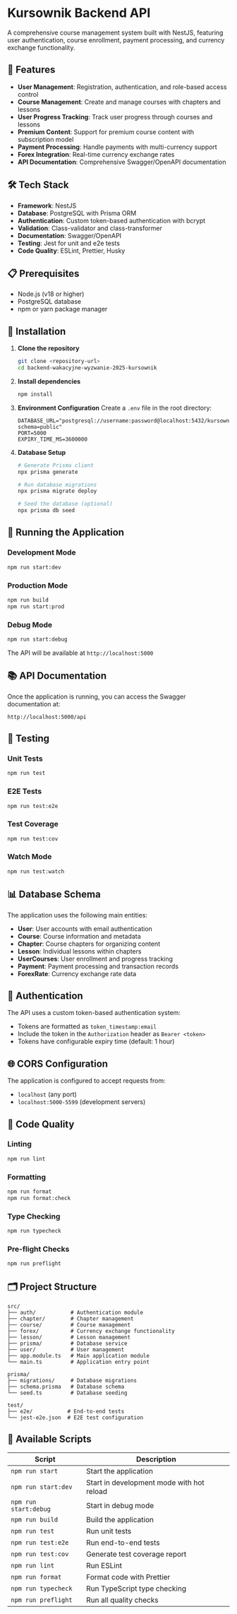 # Kursownik Backend API

A comprehensive course management system built with NestJS, featuring user authentication, course enrollment, payment processing, and currency exchange functionality.

## 🚀 Features

- **User Management**: Registration, authentication, and role-based access control
- **Course Management**: Create and manage courses with chapters and lessons
- **User Progress Tracking**: Track user progress through courses and lessons
- **Premium Content**: Support for premium course content with subscription model
- **Payment Processing**: Handle payments with multi-currency support
- **Forex Integration**: Real-time currency exchange rates
- **API Documentation**: Comprehensive Swagger/OpenAPI documentation

## 🛠️ Tech Stack

- **Framework**: NestJS
- **Database**: PostgreSQL with Prisma ORM
- **Authentication**: Custom token-based authentication with bcrypt
- **Validation**: Class-validator and class-transformer
- **Documentation**: Swagger/OpenAPI
- **Testing**: Jest for unit and e2e tests
- **Code Quality**: ESLint, Prettier, Husky

## 📋 Prerequisites

- Node.js (v18 or higher)
- PostgreSQL database
- npm or yarn package manager

## 🔧 Installation

1. **Clone the repository**

   ```bash
   git clone <repository-url>
   cd backend-wakacyjne-wyzwanie-2025-kursownik
   ```

2. **Install dependencies**

   ```bash
   npm install
   ```

3. **Environment Configuration**
   Create a `.env` file in the root directory:

   ```env
   DATABASE_URL="postgresql://username:password@localhost:5432/kursownik?schema=public"
   PORT=5000
   EXPIRY_TIME_MS=3600000
   ```

4. **Database Setup**

   ```bash
   # Generate Prisma client
   npx prisma generate

   # Run database migrations
   npx prisma migrate deploy

   # Seed the database (optional)
   npx prisma db seed
   ```

## 🚀 Running the Application

### Development Mode

```bash
npm run start:dev
```

### Production Mode

```bash
npm run build
npm run start:prod
```

### Debug Mode

```bash
npm run start:debug
```

The API will be available at `http://localhost:5000`

## 📚 API Documentation

Once the application is running, you can access the Swagger documentation at:

```
http://localhost:5000/api
```

## 🧪 Testing

### Unit Tests

```bash
npm run test
```

### E2E Tests

```bash
npm run test:e2e
```

### Test Coverage

```bash
npm run test:cov
```

### Watch Mode

```bash
npm run test:watch
```

## 📊 Database Schema

The application uses the following main entities:

- **User**: User accounts with email authentication
- **Course**: Course information and metadata
- **Chapter**: Course chapters for organizing content
- **Lesson**: Individual lessons within chapters
- **UserCourses**: User enrollment and progress tracking
- **Payment**: Payment processing and transaction records
- **ForexRate**: Currency exchange rate data

## 🔐 Authentication

The API uses a custom token-based authentication system:

- Tokens are formatted as `token_timestamp:email`
- Include the token in the `Authorization` header as `Bearer <token>`
- Tokens have configurable expiry time (default: 1 hour)

## 🌐 CORS Configuration

The application is configured to accept requests from:

- `localhost` (any port)
- `localhost:5000-5599` (development servers)

## 📝 Code Quality

### Linting

```bash
npm run lint
```

### Formatting

```bash
npm run format
npm run format:check
```

### Type Checking

```bash
npm run typecheck
```

### Pre-flight Checks

```bash
npm run preflight
```

## 🗂️ Project Structure

```
src/
├── auth/           # Authentication module
├── chapter/        # Chapter management
├── course/         # Course management
├── forex/          # Currency exchange functionality
├── lesson/         # Lesson management
├── prisma/         # Database service
├── user/           # User management
├── app.module.ts   # Main application module
└── main.ts         # Application entry point

prisma/
├── migrations/     # Database migrations
├── schema.prisma   # Database schema
└── seed.ts         # Database seeding

test/
├── e2e/           # End-to-end tests
└── jest-e2e.json  # E2E test configuration
```

## 🔄 Available Scripts

| Script                | Description                               |
| --------------------- | ----------------------------------------- |
| `npm run start`       | Start the application                     |
| `npm run start:dev`   | Start in development mode with hot reload |
| `npm run start:debug` | Start in debug mode                       |
| `npm run build`       | Build the application                     |
| `npm run test`        | Run unit tests                            |
| `npm run test:e2e`    | Run end-to-end tests                      |
| `npm run test:cov`    | Generate test coverage report             |
| `npm run lint`        | Run ESLint                                |
| `npm run format`      | Format code with Prettier                 |
| `npm run typecheck`   | Run TypeScript type checking              |
| `npm run preflight`   | Run all quality checks                    |
